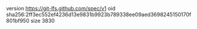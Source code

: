 version https://git-lfs.github.com/spec/v1
oid sha256:2ff3ec552ef4236d13e9831b9923b789338ee09aed3698245150170f801bf950
size 3830
